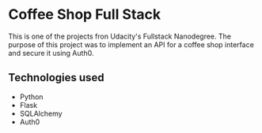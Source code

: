 # Coffee Shop Full Stack
This is one of the projects fron Udacity's Fullstack Nanodegree. The purpose of this project was to implement an API for a coffee shop interface and secure it using Auth0.

## Technologies used
- Python
- Flask
- SQLAlchemy
- Auth0

